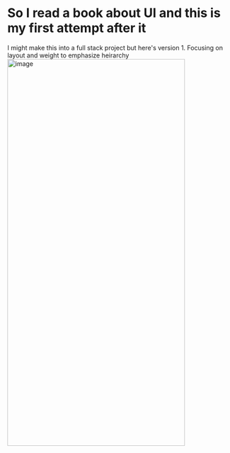 # So I read a book about UI and this is my first attempt after it
I might make this into a full stack project but here's version 1. Focusing on layout and weight to emphasize heirarchy 
<img width="401" height="873" alt="image" src="https://github.com/user-attachments/assets/68776e4e-0ea8-43b4-97d1-1d3cc71e4395" />
